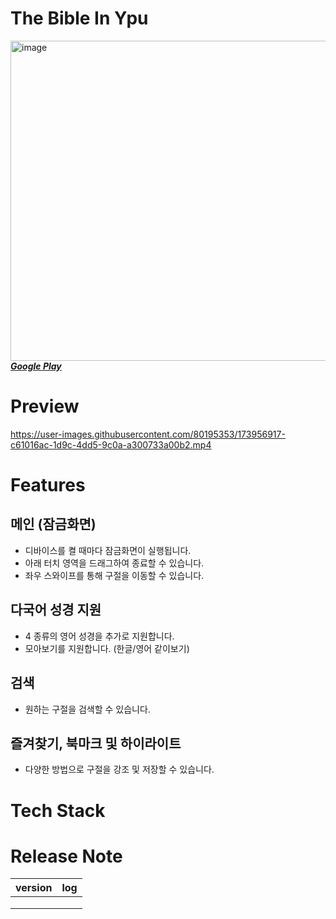 # The Bible In Ypu
<img src="https://lh3.googleusercontent.com/exaqHr4GnFwYbtBxEuBtNLG7aSWGK59p3CmlBsjzczWRpqFu-smbt3QCLmYB-hBwZKI" alt="image" width="512"/></br>
[_**Google Play**_](https://play.google.com/store/apps/details?id=com.duke.orca.android.kotlin.biblelockscreen)

# Preview
https://user-images.githubusercontent.com/80195353/173956917-c61016ac-1d9c-4dd5-9c0a-a300733a00b2.mp4

# Features
## 메인 (잠금화면)
- 디바이스를 켤 때마다 잠금화면이 실행됩니다.
- 아래 터치 영역을 드래그하여 종료할 수 있습니다.
- 좌우 스와이프를 통해 구절을 이동할 수 있습니다.

## 다국어 성경 지원
- 4 종류의 영어 성경을 추가로 지원합니다.
- 모아보기를 지원합니다. (한글/영어 같이보기)

## 검색
- 원하는 구절을 검색할 수 있습니다.

## 즐겨찾기, 북마크 및 하이라이트
- 다양한 방법으로 구절을 강조 및 저장할 수 있습니다.

# Tech Stack

# Release Note
| version | log |
| --- | --- |
|  |  |
|  |  |
|  |  |
